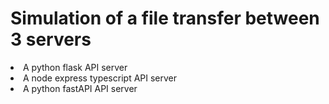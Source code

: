 # Simulation of a file transfer between 3 servers

<li>A python flask API server</li>
<li>A node express typescript API server</li>
<li>A python fastAPI API server</li>
